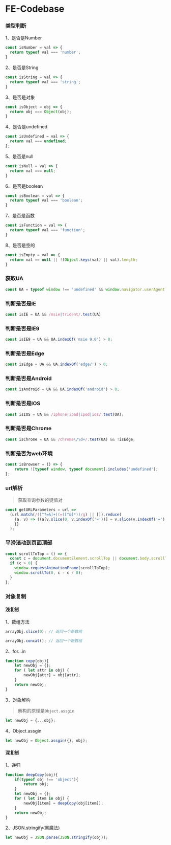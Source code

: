 # FE-Codebase

### 类型判断

1、是否是Number
```js
const isNumber = val => {
  return typeof val === 'number';
}
```

2、是否是String
```js
const isString = val => {
  return typeof val === 'string';
}
```

3、是否是对象
```js
const isObject = obj => {
  return obj === Object(obj);
}
```

4、是否是undefined
```js
const isUndefined = val => {
  return val === undefined;
};
```

5、是否是null
```js
const isNull = val => {
  return val === null;
}
```

6、是否是boolean
```js
const isBoolean = val => {
  return typeof val === 'boolean';
}
```

7、是否是函数
```js
const isFunction = val => {
  return typeof val === 'function';
}
```

8、是否是空的
```js
const isEmpty = val => {
  return val == null || !(Object.keys(val) || val).length;
}
```

### 获取UA

```js
const UA = typeof window !== 'undefined' && window.navigator.userAgent.toLowerCase();
```

### 判断是否是IE

```js
const isIE = UA && /msie|trident/.test(UA)
```

### 判断是否是IE9

```js
const isIE9 = UA && UA.indexOf('msie 9.0') > 0;
```

### 判断是否是Edge

```js
const isEdge = UA && UA.indexOf('edge/') > 0;
```

### 判断是否是Android

```js
const isAndroid = UA && UA.indexOf('android') > 0;
```

### 判断是否是IOS

```js
const isIOS = UA && /iphone|ipad|ipod|ios/.test(UA);
```

### 判断是否是Chrome

```js
const isChrome = UA && /chrome\/\d+/.test(UA) && !isEdge;
```

### 判断是否为web环境

```js
const isBrowser = () => {
    return ![typeof window, typeof document].includes('undefined');
};
```

### url解析

> 获取查询参数的键值对

```js
const getURLParameters = url =>
  (url.match(/([^?=&]+)(=([^&]*))/g) || []).reduce(
    (a, v) => ((a[v.slice(0, v.indexOf('='))] = v.slice(v.indexOf('=') + 1)), a),
    {}
  );
```

### 平滑滚动到页面顶部
```js
const scrollToTop = () => {
  const c = document.documentElement.scrollTop || document.body.scrollTop;
  if (c > 0) {
    window.requestAnimationFrame(scrollToTop);
    window.scrollTo(0, c - c / 8);
  }
};
```

### 对象复制
#### 浅复制
1、数组方法

```js
arrayObj.slice(0); // 返回一个新数组

arrayObj.concat(); // 返回一个新数组
```

2、for...in

```js
function copy(obj){
    let newObj = {};
    for ( let attr in obj) {
        newObj[attr] = obj[attr];
    }
    return newObj;
}
```

3、对象解构

> 解构的原理是`Object.assgin`

```js
let newObj = {...obj};
```

4、Object.assgin

```js
let newObj = Object.assgin({}, obj);
```

#### 深复制

1、递归

```js
function deepCopy(obj){
    if(typeof obj !== 'object'){
        return obj;
    }
    let newObj = {};
    for ( let item in obj) {
        newObj[item] = deepCopy(obj[item]);
    }
    return newObj;
}
```

2、JSON.stringify(黑魔法)

```js
let newObj = JSON.parse(JSON.stringify(obj));
```

